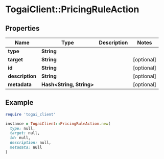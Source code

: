 # TogaiClient::PricingRuleAction

## Properties

| Name | Type | Description | Notes |
| ---- | ---- | ----------- | ----- |
| **type** | **String** |  |  |
| **target** | **String** |  | [optional] |
| **id** | **String** |  | [optional] |
| **description** | **String** |  | [optional] |
| **metadata** | **Hash&lt;String, String&gt;** |  | [optional] |

## Example

```ruby
require 'togai_client'

instance = TogaiClient::PricingRuleAction.new(
  type: null,
  target: null,
  id: null,
  description: null,
  metadata: null
)
```

